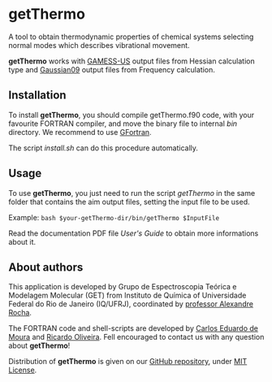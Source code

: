 # getThermo
A tool to obtain thermodynamic properties of chemical systems selecting normal modes which describes vibrational movement.

**getThermo** works with [GAMESS-US](http://www.msg.ameslab.gov/gamess/index.html) output files from Hessian calculation type and [Gaussian09](http://www.gaussian.com/g_prod/g09.htm) output files from Frequency calculation.

## Installation
To install **getThermo**, you should compile getThermo.f90 code, with your favourite FORTRAN compiler, and move the binary file to internal *bin* directory. We recommend to use [GFortran](https://gcc.gnu.org/fortran/).

The script *install.sh* can do this procedure automatically.

## Usage
To use **getThermo**, you just need to run the script *getThermo* in the same folder that contains the aim output files, setting the input file to be used.

Example: ``` bash $your-getThermo-dir/bin/getThermo $InputFile ```

Read the documentation PDF file *User's Guide* to obtain more informations about it.

## About authors
This application is developed by Grupo de Espectroscopia Teórica e Modelagem Molecular (GET) from Instituto de Química of Universidade Federal do Rio de Janeiro (IQ/UFRJ), coordinated by [professor Alexandre Rocha](mailto:rocha@iq.ufrj.br). 

The FORTRAN code and shell-scripts are developed by [Carlos Eduardo de Moura](mailto:carlosevmoura@iq.ufrj.br) and [Ricardo Oliveira](mailto:rrjunior@iq.ufrj.br).
Fell encouraged to contact us with any question about **getThermo**!

Distribution of **getThermo** is given on our [GitHub repository](https://github.com/carlosevmoura/getThermo), under [MIT License](https://opensource.org/licenses/MIT).

